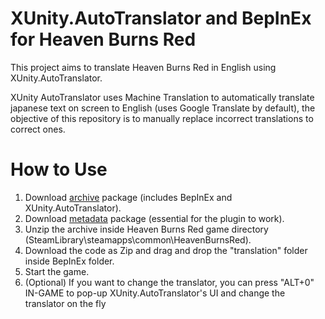 # XUnity.AutoTranslator and BepInEx for Heaven Burns Red
This project aims to translate Heaven Burns Red in English using XUnity.AutoTranslator.

XUnity AutoTranslator uses Machine Translation to automatically translate japanese text on screen to English (uses Google Translate by default), the objective of this repository is to manually replace incorrect translations to correct ones.

# How to Use
1. Download [archive](https://mega.nz/file/yk9ARBoA#3uSW5wqW3Uqa3yyu9gEl7rCPko6ozLAvEot2boYIxYY) package (includes BepInEx and XUnity.AutoTranslator).
2. Download [metadata](https://mega.nz/file/L0NUlIqT#fVDhwjkB-LViCuLMpWPdky5wnXwRc4rEuPFN7VDmXsE) package (essential for the plugin to work).
3. Unzip the archive inside Heaven Burns Red game directory (SteamLibrary\steamapps\common\HeavenBurnsRed).
4. Download the code as Zip and drag and drop the "translation" folder inside BepInEx folder.
5. Start the game.
6. (Optional) If you want to change the translator, you can press "ALT+0" IN-GAME to pop-up XUnity.AutoTranslator's UI and change the translator on the fly
